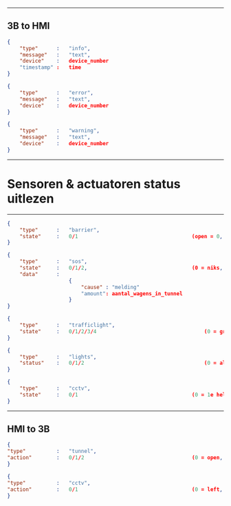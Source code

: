 -------------------------------------------------------------------------------------------
3B to HMI
-------------------------------------------------------------------------------------------
```json
{
	"type"		: 	"info",
	"message"	:	"text",
	"device"	: 	device_number
	"timestamp" : 	time
}
```
```json
{
	"type"		: 	"error",
	"message"	:	"text",
	"device"	: 	device_number
}
```
```json
{
	"type"		: 	"warning",
	"message"	:	"text",
	"device"	: 	device_number
}
```
-------------------------------------------------------------------------------------------
# Sensoren & actuatoren status uitlezen
-------------------------------------------------------------------------------------------
```json
{
	"type"		:	"barrier",
	"state"		: 	0/1										(open = 0, dicht = 1)
}
```
```json
{
	"type"		:	"sos",
	"state"		: 	0/1/2,									(0 = niks, 1 = 1e helft, 2 = 2e helft)
	"data"		: 
					{
						"cause" : "melding" 
						"amount": aantal_wagens_in_tunnel
					}
}
```
```json
{
	"type"		:	"trafficlight",
	"state"		: 	0/1/2/3/4							 		(0 = groen , 1 = geel ,2 = geel knipperen 3= rood, 4=gedoofd)
}
```
```json
{
	"type"		:	"lights",
	"status" 	: 	0/1/2 										(0 = alles uit, 1 = normaal, 2 = alles 100%)
}
```
```json
{
	"type"		:	"cctv",
	"state"		: 	0/1										(0 = 1e helft, 1 = 2e helft)
}
```

-------------------------------------------------------------------------------------------
HMI to 3B
-------------------------------------------------------------------------------------------
```json
{
"type"			: 	"tunnel",
"action" 		: 	0/1/2									(0 = open, 1 = warning, 2 = sluiten)
}
```
```json
{
"type"			: 	"cctv",
"action"		: 	0/1 									(0 = left, 1 = right)
}
```
